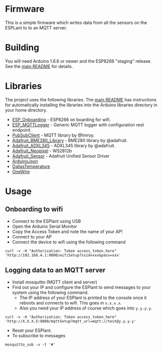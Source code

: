 # Firmware

This is a simple firmware which writes data from all the sensors on the ESPLant to to an MQTT server.

# Building

You will need Arduino 1.6.6 or newer and the ESP8266 "staging" release. See the [main README](https://github.com/CCHS-Melbourne/ESPlant#readme) for details.

# Libraries

The project uses the following libraries. The [main README](https://github.com/CCHS-Melbourne/ESPlant#libraries-you-will-need) has instructions for automatically installing the libraries into the Arduino libraries directory in your home directory.

* [ESP_Onboarding](https://github.com/wolfeidau/ESP_Onboarding) - ESP8266 on boarding for wifi.
* [ESP_MQTTLogger](https://github.com/wolfeidau/ESP_MQTTLogger) - Generic MQTT logger with configuration rest endpoint.
* [PubSubClient](https://github.com/Imroy/pubsubclient) - MQTT library by @Imroy.
* [Adafruit_BME280_Library](https://github.com/adafruit/Adafruit_BME280_Library) - BME280 library by @adafruit.
* [Adafruit_ADXL345](https://github.com/adafruit/Adafruit_ADXL345) - ADXL345 library by @adafruit.
* [Adafruit_Neopixel](https://github.com/adafruit/Adafruit_NeoPixel) - WS2812b
* [Adafruit_Sensor](https://github.com/adafruit/Adafruit_Sensor) - Adafruit Unified Sensor Driver
* [ArduinoJson](https://github.com/bblanchon/ArduinoJson)
* [DallasTemperature](https://github.com/milesburton/Arduino-Temperature-Control-Library)
* [OneWire](https://github.com/PaulStoffregen/OneWire)

# Usage

## Onboarding to wifi

* Connect to the ESPlant using USB
* Open the Arduino Serial Monitor
* Copy the Access Token and note the name of your AP!
* Connect to your AP
* Connect the device to wifi using the following command
```
curl -v -H "Authorization: Token access_token_here" 'http://192.168.4.1:9000/wifiSetup?ssid=xxx&pass=xxx'
```

## Logging data to an MQTT server

* Install mosquitto (MQTT client and server)
* Find out your IP and configure the ESPlant to send messages to your system using the following command.
    * The IP address of your ESPlant is printed to the console once it reboots and connects to wifi. This goes in `x.x.x.x`.
    * Also you need your IP address of course which goes into `y.y.y.y`.
```
curl -v -H "Authorization: Token access_token_here" 'http://X.X.X.X:9000/mqttSetup?mqtt_url=mqtt://test@y.y.y.y'
```
* Reset your ESPlant.
* To subscribe to messages
```
mosquitto_sub -v -t '#'
```
